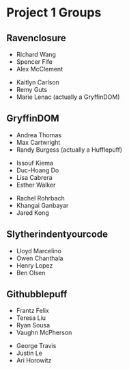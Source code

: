 # Project 1 Groups

## Ravenclosure

- Richard Wang
- Spencer Fife
- Alex McClement

* Kaitlyn Carlson
* Remy Guts
* Marie Lenac (actually a GryffinDOM)

## GryffinDOM

- Andrea Thomas
- Max Cartwright
- Randy Burgess (actually a Hufflepuff)

* Issouf Kiema
* Duc-Hoang Do
* Lisa Cabrera
* Esther Walker

- Rachel Rohrbach
- Khangai Ganbayar
- Jared Kong

## Slytherindentyourcode

- Lloyd Marcelino
- Owen Chanthala
- Henry Lopez
- Ben Olsen

## Githubblepuff

- Frantz Felix
- Teresa Liu
- Ryan Sousa
- Vaughn McPherson

* George Travis
* Justin Le
* Ari Horowitz
